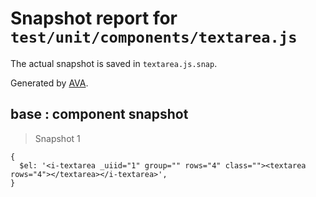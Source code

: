 # Snapshot report for `test/unit/components/textarea.js`

The actual snapshot is saved in `textarea.js.snap`.

Generated by [AVA](https://ava.li).

## base : component snapshot

> Snapshot 1

    {
      $el: '<i-textarea _uiid="1" group="" rows="4" class=""><textarea rows="4"></textarea></i-textarea>',
    }
